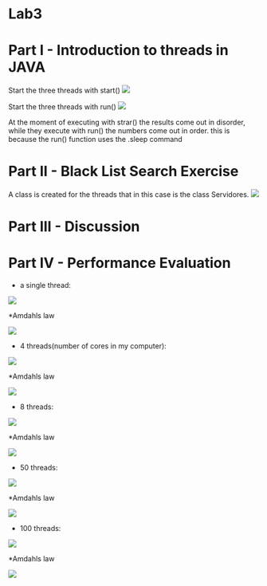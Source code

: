 # Lab3 

# Part I - Introduction to threads in JAVA
 Start the three threads with start() 
![](Screenshots/start1.png)

Start the three threads with run()
![](Screenshots/start2.PNG)

At the moment of executing with strar() the results come out in disorder, while they execute with run() the numbers come out in order. this is because the run() function uses the .sleep command

# Part II - Black List Search Exercise
A class is created for the threads that in this case is the class Servidores.
![](Screenshots/Blacklist.PNG)

# Part III - Discussion

# Part IV - Performance Evaluation

* a single thread: 

![](Screenshots/jvi1.PNG)

*Amdahls law

![](Screenshots/jviG1.PNG)

* 4 threads(number of cores in my computer):

![](Screenshots/jvi2.PNG)

*Amdahls law

![](Screenshots/jviG2.PNG)

* 8 threads:

![](Screenshots/jvi3.PNG)

*Amdahls law

![](Screenshots/jviG3.PNG)

* 50 threads:

![](Screenshots/jvi4.PNG)

*Amdahls law

![](Screenshots/jviG4.PNG)

* 100 threads:

![](Screenshots/jvi5.PNG)

*Amdahls law

![](Screenshots/jviG5.PNG)
